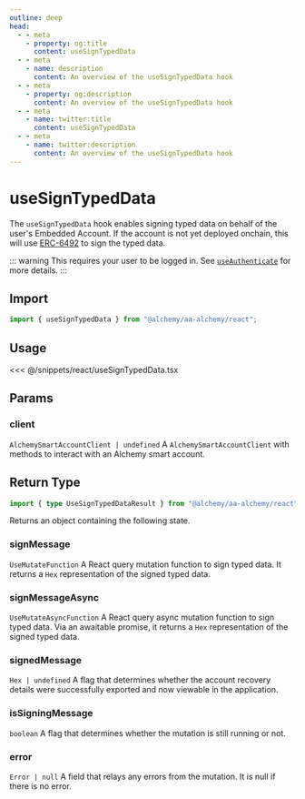 ```yaml
---
outline: deep
head:
  - - meta
    - property: og:title
      content: useSignTypedData
  - - meta
    - name: description
      content: An overview of the useSignTypedData hook
  - - meta
    - property: og:description
      content: An overview of the useSignTypedData hook
  - - meta
    - name: twitter:title
      content: useSignTypedData
  - - meta
    - name: twitter:description
      content: An overview of the useSignTypedData hook
---
```


# useSignTypedData

The `useSignTypedData` hook enables signing typed data on behalf of the user's Embedded Account. If the account is not yet deployed onchain, this will use [ERC-6492](/resources/terms.html#erc-6492) to sign the typed data.

::: warning
This requires your user to be logged in. See [`useAuthenticate`](/react/useAuthenticate) for more details.
:::

## Import

```ts
import { useSignTypedData } from "@alchemy/aa-alchemy/react";
```

## Usage

<<< @/snippets/react/useSignTypedData.tsx

## Params

### client

`AlchemySmartAccountClient | undefined`
A `AlchemySmartAccountClient` with methods to interact with an Alchemy smart account.

<!--@include: ./BaseHookMutationArgs.md-->

## Return Type

```ts
import { type UseSignTypedDataResult } from "@alchemy/aa-alchemy/react";
```

Returns an object containing the following state.

### signMessage

`UseMutateFunction`
A React query mutation function to sign typed data. It returns a `Hex` representation of the signed typed data.

### signMessageAsync

`UseMutateAsyncFunction`
A React query async mutation function to sign typed data. Via an awaitable promise, it returns a `Hex` representation of the signed typed data.

### signedMessage

`Hex | undefined`
A flag that determines whether the account recovery details were successfully exported and now viewable in the application.

### isSigningMessage

`boolean`
A flag that determines whether the mutation is still running or not.

### error

`Error | null`
A field that relays any errors from the mutation. It is null if there is no error.
